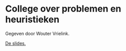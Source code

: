 # College over problemen en heuristieken

Gegeven door Wouter Vrielink.

[De slides.](/course/lectures/20%20problemen/AlgoritmenenHeuristieken_college2.pdf)
